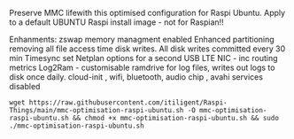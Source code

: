Preserve MMC lifewith this optimised configuration for Raspi Ubuntu. Apply to a default UBUNTU Raspi install image - not for Raspian!! 
    
Enhanments:
    zswap memory managment enabled
    Enhanced partitioning removing all file access time disk writes. 
    All disk writes committed every 30 min
    Timesync set
    Netplan options for a second USB LTE NIC - inc routing metrics
    Log2Ram - customisable ramdrive for log files, writes out logs to disk once daily.
    cloud-init , wifi, bluetooth, audio chip , avahi services disabled

    wget https://raw.githubusercontent.com/itiligent/Raspi-Things/main/mmc-optimisation-raspi-ubuntu.sh -O mmc-optimisation-raspi-ubuntu.sh && chmod +x mmc-optimisation-raspi-ubuntu.sh && sudo ./mmc-optimisation-raspi-ubuntu.sh
